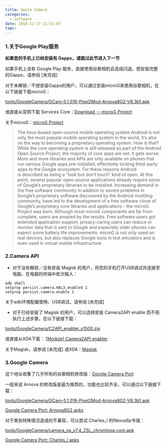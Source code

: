 ```yaml
---
title: Goole Camera
categories:
  - software
date: 2018-11-17 11:51:07
tags:
---
```


### 1.关于Google Play服务

 **如果您的手机上已经安装有 Gapps，请跳过此节进入下一节**

  如果手机上没有 Google Play 服务，直接使用谷歌相机会造成闪退。想安装完整的Gapps，请参阅 [未完成]

对于未解锁／不想安装Gapps的用户，可以通过安装microG来使用谷歌相机，在以下链接下载microG：

[tools/GoogleCamera/GCam-5.1.018-Pixel2Mod-Arnova8G2-V8.3b1.apk](https://github.com/Nexus6pBar/tools/blob/master/GoogleCamera/GCam-5.1.018-Pixel2Mod-Arnova8G2-V8.3b1.apk)

或直接从官网下载 Services Core：[Download － microG Project](https://microg.org/download.html)


关于microG：[microG Project](https://microg.org/)

> The linux-based open-source mobile operating system Android is not only the most popular mobile operating system in the world, it’s also on the way to becoming a proprietary operating system. How is that?
>While the core operating system is still released as part of the Android Open Source Project, the majority of core apps are not. It gets worse: More and more libraries and APIs are only available on phones that run various Google apps pre-installed, effectively locking third-party apps to the Google ecosystem. For these reasons Android is described as being a “look but don’t touch” kind of open.
>At this point, several popular open-source applications already require some of Google’s proprietary libraries to be installed. Increasing demand in the free software community in addition to severe problems in Google’s proprietary software discovered by the Android modding community, have led to the development of a free software clone of Google’s proprietary core libraries and applications - the microG Project was born.
>Although most microG components are far from complete, users are amazed by the results. Free software users got extended application support, privacy-caring users can reduce or monitor data that is sent to Google and especially older phones can expect some battery life improvements. microG is not only used on real devices, but also replaces Google tools in test emulators and is even used in virtual mobile infrastructure.

### 2.Camera API

* 对于没有解锁／没有安装 Magisk 的用户，将您的手机打开USB调试并连接至电脑，在电脑的终端中依次输入：

```
adb shell
setprop persist.camera.HAL3.enabled 1
setprop persist.camera.enable 1

```

关于adb环境配置使用、USB调试。请参阅 [未完成]

* 对于已经安装了 Magisk 的用户，可以选择安装 Camera2API enable 而不用执行上述步骤，在以下链接下载：

[tools/GoogleCamera/C2API_enabler_v1500.zip](https://github.com/Nexus6pBar/tools/blob/master/GoogleCamera/C2API_enabler_v1500.zip)

或直接从XDA下载： [[Module] Camera2API enabler](https://forum.xda-developers.com/apps/magisk/module-camera2api-enabler-t3656651)

关于Magisk，请参阅 [未完成] 或XDA：[Magisk](https://forum.xda-developers.com/apps/magisk)

### 3.Google Camera

这个地址收集了几乎所有的谷歌相机修改版：[Google Camera Port](https://www.celsoazevedo.com/files/android/google-camera/)

 一般来说 Arnova 的修改版是最为推荐的，功能也比较齐全，可以通过以下链接下载：

[tools/GoogleCamera/GCam-5.1.018-Pixel2Mod-Arnova8G2-V8.3b1.apk](https://github.com/Nexus6pBar/tools/blob/master/GoogleCamera/GCam-5.1.018-Pixel2Mod-Arnova8G2-V8.3b1.apk)

[Google Camera Port: Arnova8G2 apks](https://www.celsoazevedo.com/files/android/google-camera/dev-arnova8G2/#apk411)

对于某些特殊情况造成的不兼容，可以尝试 Charles_l 的Nexus6p专版：

[tools/GoogleCamera/camera_nx_v7.4_ZSL_chromloop.com.apk](https://github.com/Nexus6pBar/tools/blob/master/GoogleCamera/camera_nx_v7.4_ZSL_chromloop.com.apk)

[Google Camera Port: Charles_l apks](https://www.celsoazevedo.com/files/android/google-camera/dev-charles/)



